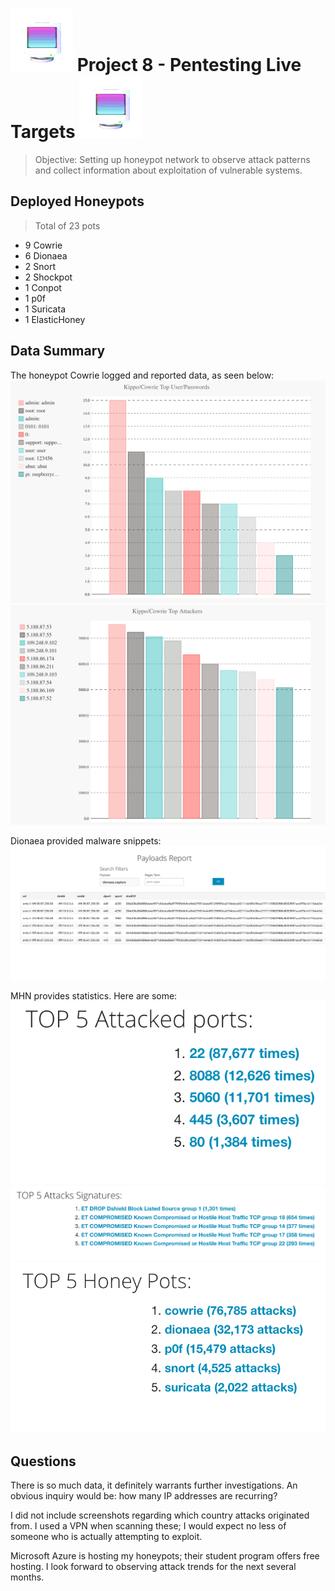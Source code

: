 # ![](computersmall.gif) Project 8 - Pentesting Live Targets ![](computersmall.gif)

> Objective: Setting up honeypot network to observe attack patterns and collect information about exploitation of vulnerable systems. 

## Deployed Honeypots
>Total of 23 pots
- 9 Cowrie
- 6 Dionaea
- 2 Snort
- 2 Shockpot
- 1 Conpot
- 1 p0f
- 1 Suricata
- 1 ElasticHoney

## Data Summary
The honeypot Cowrie logged and reported data, as seen below: 
![](CowrieUserPass.png)
![](CowrieAttackers.png)

Dionaea provided malware snippets:
![](snippets.png)

MHN provides statistics. 
Here are some:
![](attackedports.png)
![](attacksig.png)
![](toppots.png)

## Questions

There is so much data, it definitely warrants further investigations. An obvious inquiry would be: how many IP addresses are recurring?

I did not include screenshots regarding which country attacks originated from. I used a VPN when scanning these; I would expect no less of someone who is actually attempting to exploit.

Microsoft Azure is hosting my honeypots; their student program offers free hosting. I look forward to observing attack trends for the next several months.
